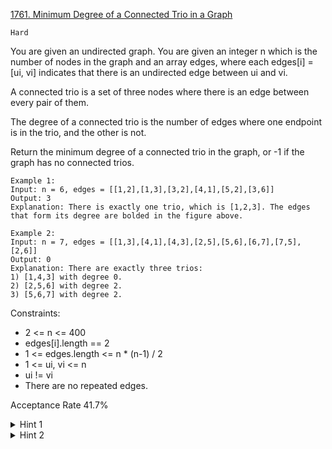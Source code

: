 [1761. Minimum Degree of a Connected Trio in a Graph](https://leetcode.com/problems/minimum-degree-of-a-connected-trio-in-a-graph/)

`Hard`

You are given an undirected graph. You are given an integer n which is the number of nodes in the graph and an array edges, where each edges[i] = [ui, vi] indicates that there is an undirected edge between ui and vi.

A connected trio is a set of three nodes where there is an edge between every pair of them.

The degree of a connected trio is the number of edges where one endpoint is in the trio, and the other is not.

Return the minimum degree of a connected trio in the graph, or -1 if the graph has no connected trios.

```
Example 1:
Input: n = 6, edges = [[1,2],[1,3],[3,2],[4,1],[5,2],[3,6]]
Output: 3
Explanation: There is exactly one trio, which is [1,2,3]. The edges that form its degree are bolded in the figure above.

Example 2:
Input: n = 7, edges = [[1,3],[4,1],[4,3],[2,5],[5,6],[6,7],[7,5],[2,6]]
Output: 0
Explanation: There are exactly three trios:
1) [1,4,3] with degree 0.
2) [2,5,6] with degree 2.
3) [5,6,7] with degree 2.
``` 

Constraints:

- 2 <= n <= 400
- edges[i].length == 2
- 1 <= edges.length <= n * (n-1) / 2
- 1 <= ui, vi <= n
- ui != vi
- There are no repeated edges.

Acceptance Rate
41.7%

<details>
<summary>Hint 1</summary>

Consider a trio with nodes u, v, and w. The degree of the trio is just degree(u) + degree(v) + degree(w) - 6. The -6 comes from subtracting the edges u-v, u-w, and v-w, which are counted twice each in the vertex degree calculation.

</details>

<details>
<summary>Hint 2</summary>

To get the trios (u,v,w), you can iterate on u, then iterate on each w,v such that w and v are neighbors of u and are neighbors of each other.

</details>